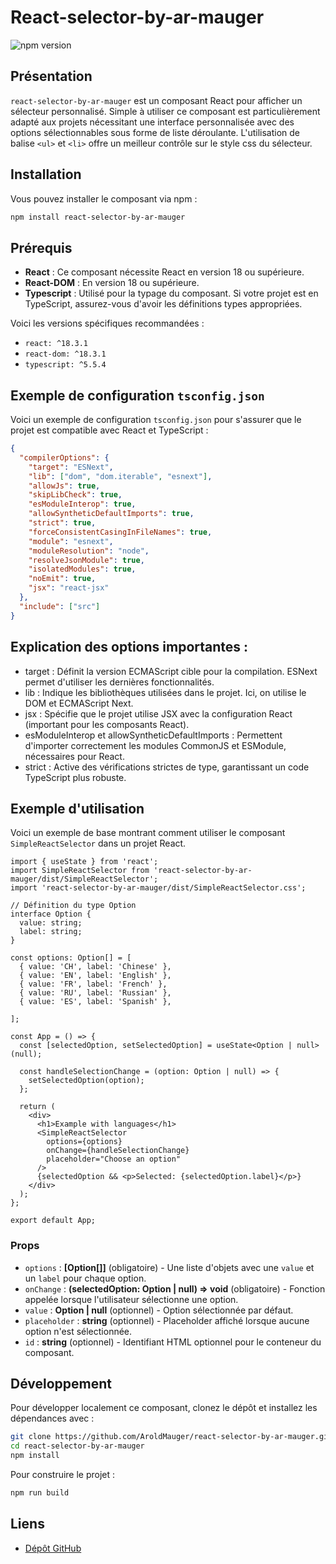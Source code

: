 
# React-selector-by-ar-mauger

![npm version](https://img.shields.io/npm/v/react-selector-by-ar-mauger)

## Présentation

`react-selector-by-ar-mauger` est un composant React pour afficher un sélecteur personnalisé. Simple à utiliser ce composant est particulièrement adapté aux projets nécessitant une interface personnalisée avec des options sélectionnables sous forme de liste déroulante. L'utilisation de balise `<ul>` et `<li>` offre un meilleur contrôle sur le style css du sélecteur. 

## Installation

Vous pouvez installer le composant via npm :

```bash
npm install react-selector-by-ar-mauger
```

## Prérequis

- **React** : Ce composant nécessite React en version 18 ou supérieure.
- **React-DOM** : En version 18 ou supérieure.
- **Typescript** : Utilisé pour la typage du composant. Si votre projet est en TypeScript, assurez-vous d'avoir les définitions types appropriées.

Voici les versions spécifiques recommandées :

- `react: ^18.3.1`
- `react-dom: ^18.3.1`
- `typescript: ^5.5.4`

## Exemple de configuration `tsconfig.json`

Voici un exemple de configuration `tsconfig.json` pour s'assurer que le projet est compatible avec React et TypeScript :

```json
{
  "compilerOptions": {
    "target": "ESNext",
    "lib": ["dom", "dom.iterable", "esnext"],
    "allowJs": true,
    "skipLibCheck": true,
    "esModuleInterop": true,
    "allowSyntheticDefaultImports": true,
    "strict": true,
    "forceConsistentCasingInFileNames": true,
    "module": "esnext",
    "moduleResolution": "node",
    "resolveJsonModule": true,
    "isolatedModules": true,
    "noEmit": true,
    "jsx": "react-jsx"
  },
  "include": ["src"]
}
```

## Explication des options importantes :

- target : Définit la version ECMAScript cible pour la compilation. ESNext permet d'utiliser les dernières fonctionnalités.
- lib : Indique les bibliothèques utilisées dans le projet. Ici, on utilise le DOM et ECMAScript Next.
- jsx : Spécifie que le projet utilise JSX avec la configuration React (important pour les composants React).
- esModuleInterop et allowSyntheticDefaultImports : Permettent d'importer correctement les modules CommonJS et ESModule, nécessaires pour React.
- strict : Active des vérifications strictes de type, garantissant un code TypeScript plus robuste.

## Exemple d'utilisation

Voici un exemple de base montrant comment utiliser le composant `SimpleReactSelector` dans un projet React.

```tsx
import { useState } from 'react';
import SimpleReactSelector from 'react-selector-by-ar-mauger/dist/SimpleReactSelector';
import 'react-selector-by-ar-mauger/dist/SimpleReactSelector.css'; 

// Définition du type Option
interface Option {
  value: string;
  label: string;
}

const options: Option[] = [
  { value: 'CH', label: 'Chinese' },
  { value: 'EN', label: 'English' },
  { value: 'FR', label: 'French' },
  { value: 'RU', label: 'Russian' },
  { value: 'ES', label: 'Spanish' },

];

const App = () => {
  const [selectedOption, setSelectedOption] = useState<Option | null>(null);

  const handleSelectionChange = (option: Option | null) => {
    setSelectedOption(option);
  };

  return (
    <div>
      <h1>Example with languages</h1>
      <SimpleReactSelector 
        options={options} 
        onChange={handleSelectionChange} 
        placeholder="Choose an option"
      />
      {selectedOption && <p>Selected: {selectedOption.label}</p>}
    </div>
  );
};

export default App;

```

### Props

- `options` : **[Option[]]** (obligatoire) - Une liste d'objets avec une `value` et un `label` pour chaque option.
- `onChange` : **(selectedOption: Option | null) => void** (obligatoire) - Fonction appelée lorsque l'utilisateur sélectionne une option.
- `value` : **Option | null** (optionnel) - Option sélectionnée par défaut.
- `placeholder` : **string** (optionnel) - Placeholder affiché lorsque aucune option n'est sélectionnée.
- `id` : **string** (optionnel) - Identifiant HTML optionnel pour le conteneur du composant.

## Développement

Pour développer localement ce composant, clonez le dépôt et installez les dépendances avec :

```bash
git clone https://github.com/AroldMauger/react-selector-by-ar-mauger.git
cd react-selector-by-ar-mauger
npm install
```

Pour construire le projet :

```bash
npm run build
```



## Liens

- [Dépôt GitHub](https://github.com/AroldMauger/react-selector-by-ar-mauger.git)
